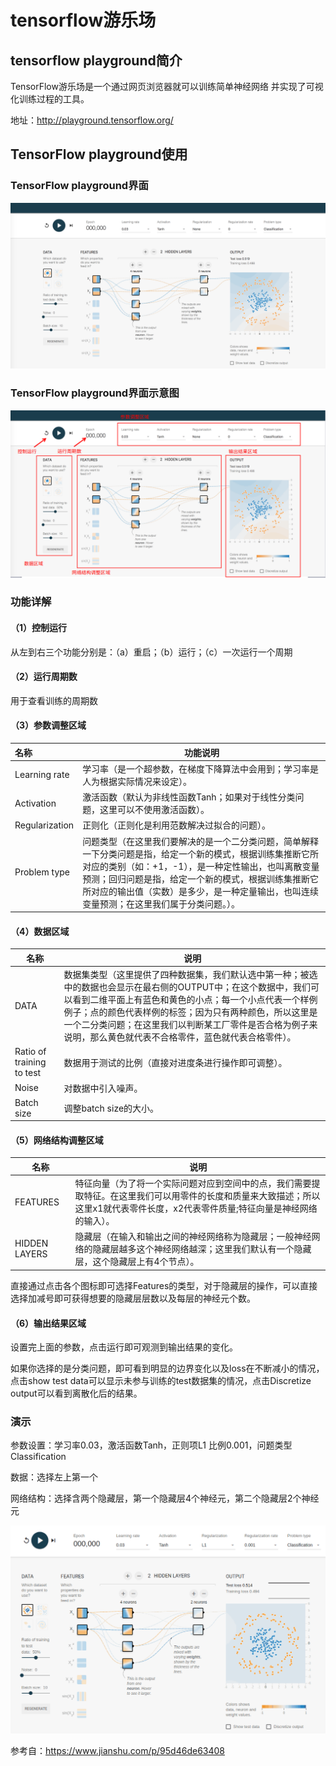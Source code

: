 # tensorflow游乐场

## tensorflow playground简介

TensorFlow游乐场是一个通过网页浏览器就可以训练简单神经网络 并实现了可视化训练过程的工具。

地址：http://playground.tensorflow.org/

## TensorFlow playground使用

### TensorFlow playground界面

![img](../image/tensorflowPlayground.png)

### TensorFlow playground界面示意图

![tensorflowPlayground示意图](../image/tensorflowPlayground示意图.png)

### 功能详解

#### （1）控制运行

从左到右三个功能分别是：（a）重启；（b）运行；（c）一次运行一个周期

#### （2）运行周期数

用于查看训练的周期数

#### （3）参数调整区域

| 名称           | 功能说明                                                     |
| :------------- | ------------------------------------------------------------ |
| Learning rate  | 学习率（是一个超参数，在梯度下降算法中会用到；学习率是人为根据实际情况来设定）。 |
| Activation     | 激活函数（默认为非线性函数Tanh；如果对于线性分类问题，这里可以不使用激活函数）。 |
| Regularization | 正则化（正则化是利用范数解决过拟合的问题）。                 |
| Problem type   | 问题类型（在这里我们要解决的是一个二分类问题，简单解释一下分类问题是指，给定一个新的模式，根据训练集推断它所对应的类别（如：+1，-1），是一种定性输出，也叫离散变量预测；回归问题是指，给定一个新的模式，根据训练集推断它所对应的输出值（实数）是多少，是一种定量输出，也叫连续变量预测；在这里我们属于分类问题。）。 |

#### （4）数据区域

| 名称                      | 说明                                                         |
| ------------------------- | ------------------------------------------------------------ |
| DATA                      | 数据集类型（这里提供了四种数据集，我们默认选中第一种；被选中的数据也会显示在最右侧的OUTPUT中；在这个数据中，我们可以看到二维平面上有蓝色和黄色的小点；每一个小点代表一个样例例子；点的颜色代表样例的标签；因为只有两种颜色，所以这里是一个二分类问题；在这里我们以判断某工厂零件是否合格为例子来说明，那么黄色就代表不合格零件，蓝色就代表合格零件）。 |
| Ratio of training to test | 数据用于测试的比例（直接对进度条进行操作即可调整）。         |
| Noise                     | 对数据中引入噪声。                                           |
| Batch size                | 调整batch size的大小。                                       |

#### （5）网络结构调整区域

| 名称          | 说明                                                         |
| ------------- | ------------------------------------------------------------ |
| FEATURES      | 特征向量（为了将一个实际问题对应到空间中的点，我们需要提取特征。在这里我们可以用零件的长度和质量来大致描述；所以这里x1就代表零件长度，x2代表零件质量;特征向量是神经网络的输入）。 |
| HIDDEN LAYERS | 隐藏层（在输入和输出之间的神经网络称为隐藏层；一般神经网络的隐藏层越多这个神经网络越深；这里我们默认有一个隐藏层，这个隐藏层上有4个节点）。 |

直接通过点击各个图标即可选择Features的类型，对于隐藏层的操作，可以直接选择加减号即可获得想要的隐藏层层数以及每层的神经元个数。

#### （6）输出结果区域

设置完上面的参数，点击运行即可观测到输出结果的变化。

如果你选择的是分类问题，即可看到明显的边界变化以及loss在不断减小的情况，点击show test data可以显示未参与训练的test数据集的情况，点击Discretize output可以看到离散化后的结果。

### 演示

参数设置：学习率0.03，激活函数Tanh，正则项L1 比例0.001，问题类型Classification

数据：选择左上第一个

网络结构：选择含两个隐藏层，第一个隐藏层4个神经元，第二个隐藏层2个神经元

![深度录屏_选择区域_20190530114647](../image/深度录屏_选择区域_20190530115657.gif)

参考自：https://www.jianshu.com/p/95d46de63408